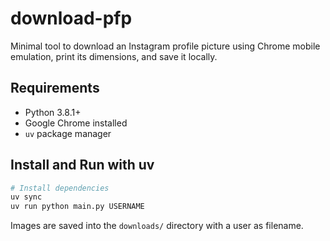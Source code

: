 # download-pfp

Minimal tool to download an Instagram profile picture using Chrome mobile emulation, print its dimensions, and save it locally.

## Requirements
- Python 3.8.1+
- Google Chrome installed
- `uv` package manager

## Install and Run with uv

```bash
# Install dependencies
uv sync
uv run python main.py USERNAME

```

Images are saved into the `downloads/` directory with a user as filename.